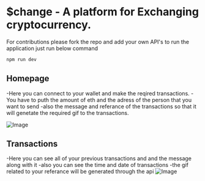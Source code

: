 # $change - A platform for Exchanging cryptocurrency.

For contributions please fork the repo and add your own API's
to run the application just run below command 
```bash
npm run dev
```

## Homepage
-Here you can connect to your wallet and make the reqired transactions.
-You have to puth the amount of eth and the adress of the person that you want to send
-also the message and referance of the transactions so that it will genetate the required gif to the transactions.

![Image](https://user-images.githubusercontent.com/79448312/196448291-2c757028-f59b-4a85-b6c2-d788ffcab357.png)


## Transactions 
-Here you can see all of your previous transactions and and the message along with it
-also you can see the time and date of transactions 
-the gif related to your referance will be generated through the api
![Image](https://user-images.githubusercontent.com/79448312/196456104-a1b4aea2-76ac-4635-9305-a8f525e80c48.png)
